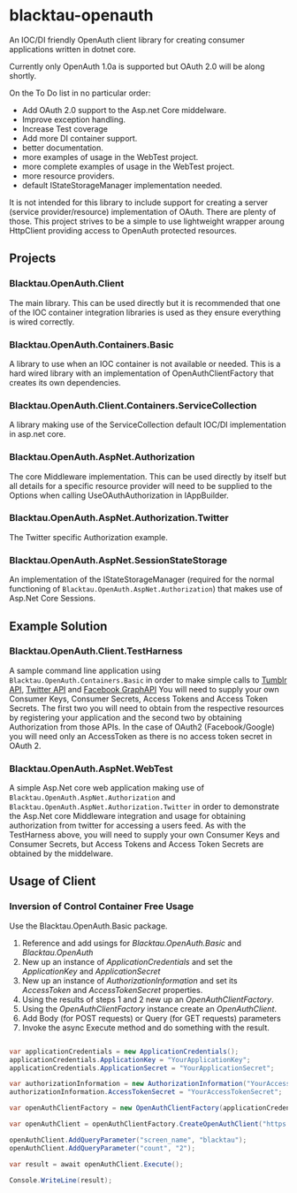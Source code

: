 blacktau-openauth
=================

An IOC/DI friendly OpenAuth client library for creating consumer applications written in dotnet core.

Currently only OpenAuth 1.0a is supported but OAuth 2.0 will be along shortly. 

On the To Do list in no particular order:

* Add OAuth 2.0 support to the Asp.net Core middelware. 
* Improve exception handling.
* Increase Test coverage
* Add more DI container support.
* better documentation. 
* more examples of usage in the WebTest project. 
* more complete examples of usage in the WebTest project. 
* more resource providers. 
* default IStateStorageManager implementation needed.

It is not intended for this library to include support for creating a server (service provider/resource) implementation of OAuth. There are plenty of those. 
This project strives to be a simple to use lightweight wrapper aroung HttpClient providing access to OpenAuth protected resources. 

Projects
--------

### Blacktau.OpenAuth.Client

The main library. This can be used directly but it is recommended that one of the IOC container integration libraries is used as they ensure everything is wired correctly. 

### Blacktau.OpenAuth.Containers.Basic 

A library to use when an IOC container is not available or needed. This is a hard wired library with an implementation of OpenAuthClientFactory that creates its own dependencies. 

### Blacktau.OpenAuth.Client.Containers.ServiceCollection 

A library making use of the ServiceCollection default IOC/DI implementation in asp.net core.  

### Blacktau.OpenAuth.AspNet.Authorization

The core Middleware implementation. This can be used directly by itself but all details for a specific resource provider will need to be supplied to the Options when calling UseOAuthAuthorization in IAppBuilder.

### Blacktau.OpenAuth.AspNet.Authorization.Twitter 

The Twitter specific Authorization example.  

### Blacktau.OpenAuth.AspNet.SessionStateStorage 

An implementation of the IStateStorageManager (required for the normal functioning of `Blacktau.OpenAuth.AspNet.Authorization`) that makes use of Asp.Net Core Sessions. 

Example Solution
---------------- 

### Blacktau.OpenAuth.Client.TestHarness 

A sample command line application using `Blacktau.OpenAuth.Containers.Basic` in order to make simple calls to [Tumblr API](https://www.tumblr.com/docs/en/api/v2), [Twitter API](https://dev.twitter.com/rest/public) and [Facebook GraphAPI](https://developers.facebook.com/docs/graph-api) 
You will need to supply your own Consumer Keys, Consumer Secrets, Access Tokens and Access Token Secrets. 
The first two you will need to obtain from the respective resources by registering your application and the second two by obtaining Authorization from those APIs. In the case of OAuth2 (Facebook/Google) you will need only an AccessToken as there is no access token secret in OAuth 2.

### Blacktau.OpenAuth.AspNet.WebTest

A simple Asp.Net core web application making use of `Blacktau.OpenAuth.AspNet.Authorization` and `Blacktau.OpenAuth.AspNet.Authorization.Twitter` in order to demonstrate the Asp.Net core Middleware integration and usage for obtaining authorization from twitter for accessing a users feed.
As with the TestHarness above, you will need to supply your own Consumer Keys and Consumer Secrets, but Access Tokens and Access Token Secrets are obtained by the middelware.

Usage of Client
---------------

### Inversion of Control Container Free Usage

Use the Blacktau.OpenAuth.Basic package. 

1. Reference and add usings for *Blacktau.OpenAuth.Basic* and *Blacktau.OpenAuth*
2. New up an instance of *ApplicationCredentials* and set the *ApplicationKey* and *ApplicationSecret*
3. New up an instance of *AuthorizationInformation* and set its *AccessToken* and *AccessTokenSecret* properties.
4. Using the results of steps 1 and 2 new up an *OpenAuthClientFactory*.
5. Using the *OpenAuthClientFactory* instance create an *OpenAuthClient*.
6. Add Body (for POST requests) or Query (for GET requests) parameters
7. Invoke the async Execute method and do something with the result. 

```cs

var applicationCredentials = new ApplicationCredentials();
applicationCredentials.ApplicationKey = "YourApplicationKey";
applicationCredentials.ApplicationSecret = "YourApplicationSecret";

var authorizationInformation = new AuthorizationInformation("YourAccessToken");
authorizationInformation.AccessTokenSecret = "YourAccessTokenSecret";

var openAuthClientFactory = new OpenAuthClientFactory(applicationCredentials, authorizationInformation);

var openAuthClient = openAuthClientFactory.CreateOpenAuthClient("https://api.twitter.com/1.1/statuses/user_timeline.json", HttpMethod.Get, OpenAuthVersion.OneA);

openAuthClient.AddQueryParameter("screen_name", "blacktau");
openAuthClient.AddQueryParameter("count", "2");

var result = await openAuthClient.Execute();

Console.WriteLine(result);

```